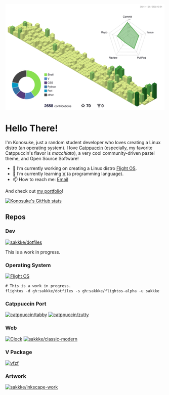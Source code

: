<!--
**sakkke/sakkke** is a ✨ _special_ ✨ repository because its `README.md` (this file) appears on your GitHub profile.

Here are some ideas to get you started:

- 🔭 I’m currently working on ...
- 🌱 I’m currently learning ...
- 👯 I’m looking to collaborate on ...
- 🤔 I’m looking for help with ...
- 💬 Ask me about ...
- 📫 How to reach me: ...
- 😄 Pronouns: ...
- ⚡ Fun fact: ...
-->

![](./profile-3d-contrib/profile-green-animate.svg)

# Hello There!
I'm Konosuke, just a random student developer who loves creating a Linux distro (an operating system).
I love [Catppuccin](https://github.com/catppuccin/catppuccin) (especially, my favorite Catppuccin's flavor is *macchiato*), a very cool community-driven pastel theme, and Open Source Software!

- 🔭 I’m currently working on creating a Linux distro [Flight OS](https://github.com/sakkke/flightos).
- 🌱 I’m currently learning [V](https://github.com/vlang/v) (a programming language).
- 📫 How to reach me: [Email](mailto:w32w64@gmail.com)

And check out [my portfolio](https://classic-modern.netlify.app/)!

[![Konosuke's GitHub stats](https://github-readme-stats.vercel.app/api?username=sakkke&border_radius=40&hide=stars&hide_border=true&hide_title=true&show_icons=true&bg_color=24273a&text_color=cad3f5&icon_color=c6a0f6&title_color=8bd5ca)](https://github.com/anuraghazra/github-readme-stats)

## Repos
### Dev
[![sakkke/dotfiles](https://github-readme-stats.vercel.app/api/pin/?username=sakkke&repo=dotfiles&border_radius=40&hide_border=true&show_owner=true&bg_color=24273a&text_color=cad3f5&icon_color=c6a0f6&title_color=8bd5ca)](https://github.com/sakkke/dotfiles)

This is a work in progress.

### Operating System
[![Flight OS](https://github-readme-stats.vercel.app/api/pin/?username=sakkke&repo=flightos&border_radius=40&hide_border=true&show_owner=true&bg_color=24273a&text_color=cad3f5&icon_color=c6a0f6&title_color=8bd5ca)](https://github.com/sakkke/flightos)

```shell
# This is a work in progress.
flightos -d gh:sakkke/dotfiles -s gh:sakkke/flightos-alpha -u sakkke
```

### Catppuccin Port
[![catppuccin/tabby](https://github-readme-stats.vercel.app/api/pin/?username=catppuccin&repo=tabby&border_radius=40&hide_border=true&show_owner=true&bg_color=24273a&text_color=cad3f5&icon_color=c6a0f6&title_color=8bd5ca)](https://github.com/catppuccin/tabby)
[![catppuccin/zutty](https://github-readme-stats.vercel.app/api/pin/?username=catppuccin&repo=zutty&border_radius=40&hide_border=true&show_owner=true&bg_color=24273a&text_color=cad3f5&icon_color=c6a0f6&title_color=8bd5ca)](https://github.com/catppuccin/zutty)

### Web
[![Clock](https://github-readme-stats.vercel.app/api/pin/?username=sakkke&repo=clock&border_radius=40&hide_border=true&show_owner=true&bg_color=24273a&text_color=cad3f5&icon_color=c6a0f6&title_color=8bd5ca)](https://github.com/sakkke/clock)
[![sakkke/classic-modern](https://github-readme-stats.vercel.app/api/pin/?username=sakkke&repo=classic-modern&border_radius=40&hide_border=true&show_owner=true&bg_color=24273a&text_color=cad3f5&icon_color=c6a0f6&title_color=8bd5ca)](https://github.com/sakkke/classic-modern)

### V Package
[![vfzf](https://github-readme-stats.vercel.app/api/pin/?username=sakkke&repo=vfzf&border_radius=40&hide_border=true&show_owner=true&bg_color=24273a&text_color=cad3f5&icon_color=c6a0f6&title_color=8bd5ca)](https://github.com/sakkke/vfzf)

### Artwork
[![sakkke/inkscape-work](https://github-readme-stats.vercel.app/api/pin/?username=sakkke&repo=inkscape-work&border_radius=40&hide_border=true&show_owner=true&bg_color=24273a&text_color=cad3f5&icon_color=c6a0f6&title_color=8bd5ca)](https://github.com/sakkke/inkscape-work)
